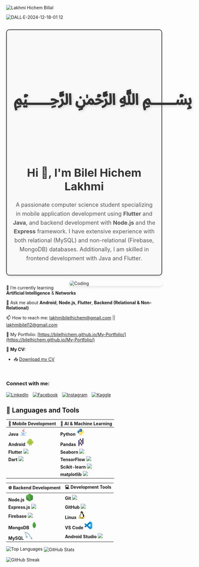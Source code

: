 <p align="left"> <img src="https://komarev.com/ghpvc/?username=bilelhichem&label=Profile%20views&color=0e75b6&style=flat" alt="Lakhmi Hichem Billal" /> </p>

![DALL·E-2024-12-18-01 12](https://github.com/user-attachments/assets/4a9da529-ea71-452a-8111-179a7580a2d6)

<br/>

<div style="border: 2px solid #333; padding: 20px; border-radius: 10px; background-color: #f9f9f9; box-shadow: 0 4px 8px rgba(0, 0, 0, 0.1);">
  <h1 align="center" style="font-size: 80px; color: #333; text-align: center; text-shadow: 2px 2px 10px rgba(0, 0, 0, 0.2); font-weight: bold;">﷽</h1> <br/>

  <br/>
  <h1 align="center" style="color: #333; font-size: 36px; font-weight: bold;">Hi 👋, I'm Bilel Hichem Lakhmi</h1>
  <p align="center" style="color: #555; font-size: 18px; line-height: 1.6;">
    A passionate computer science student specializing in mobile application development using <strong>Flutter</strong> and <strong>Java</strong>, 
    and backend development with <strong>Node.js</strong> and the <strong>Express</strong> framework. I have extensive experience with both relational 
    (MySQL) and non-relational (Firebase, MongoDB) databases. Additionally, I am skilled in frontend development with Java and Flutter.
  </p>
</div>

<br/>

<img align="right" alt="Coding" width="300" src="https://github.com/user-attachments/assets/3290ff07-1dc3-4639-85ed-660d1b513c74" style="border-radius: 15px; box-shadow: 0 4px 8px rgba(0, 0, 0, 0.1);">

🌱 I’m currently learning **Artificial Intelligence** & **Networks**

💬 Ask me about **Android**, **Node.js**, **Flutter**, **Backend (Relational & Non-Relational)**

📫 How to reach me: [lakhmibilelhichem@gmail.com](mailto:lakhmibilelhichem@gmail.com) || [lakhmibilel12@gmail.com](mailto:lakhmibilel12@gmail.com)

📌 My Portfolio: [https://bilelhichem.github.io/My-Portfolio/](https://bilelhichem.github.io/My-Portfolio/)

📄 **My CV:**
- 📥 [Download my CV](https://github.com/user-attachments/files/19203937/cv.pdf)

<br/>

### Connect with me:

<p align="left">
  <a href="https://www.linkedin.com/in/lakhmi-hichem-billal-a3b273255/" target="_blank"><img align="center" src="https://raw.githubusercontent.com/rahuldkjain/github-profile-readme-generator/master/src/images/icons/Social/linked-in-alt.svg" alt="LinkedIn" height="30" width="40" style="margin-right: 10px;" /></a>
  <a href="https://www.facebook.com/profile.php?id=100016438029582" target="_blank"><img align="center" src="https://raw.githubusercontent.com/rahuldkjain/github-profile-readme-generator/master/src/images/icons/Social/facebook.svg" alt="Facebook" height="30" width="40" style="margin-right: 10px;" /></a>
  <a href="https://www.instagram.com/bilel_hichem/" target="_blank"><img align="center" src="https://raw.githubusercontent.com/rahuldkjain/github-profile-readme-generator/master/src/images/icons/Social/instagram.svg" alt="Instagram" height="30" width="40" style="margin-right: 10px;" /></a>
  <a href="https://www.kaggle.com/bilelhichem" target="_blank"><img align="center" src="https://github.com/user-attachments/assets/1048839b-b5b0-4aac-bc52-2f330fa864a9" alt="Kaggle" height="30" width="40" style="margin-right: 10px;" /></a>
</p>

## 🚀 Languages and Tools  

| **📱 Mobile Development** | **🤖 AI & Machine Learning** |
| ------------------------- | ---------------------------- |
| **Java** <img src="https://raw.githubusercontent.com/devicons/devicon/master/icons/java/java-original.svg" width="25"/> | **Python** <img src="https://raw.githubusercontent.com/devicons/devicon/master/icons/python/python-original.svg" width="25"/> |
| **Android** <img src="https://raw.githubusercontent.com/devicons/devicon/master/icons/android/android-original.svg" width="25"/> | **Pandas** <img src="https://raw.githubusercontent.com/devicons/devicon/2ae2a900d2f041da66e950e4d48052658d850630/icons/pandas/pandas-original.svg" width="25"/> |
| **Flutter** <img src="https://www.vectorlogo.zone/logos/flutterio/flutterio-icon.svg" width="25"/> | **Seaborn** <img src="https://seaborn.pydata.org/_images/logo-mark-lightbg.svg" width="25"/> |
| **Dart** <img src="https://www.vectorlogo.zone/logos/dartlang/dartlang-icon.svg" width="25"/> | **TensorFlow** <img src="https://github.com/user-attachments/assets/5cb8b11e-7305-444d-872f-d3150311285d" width="25"/> |
|                         | **Scikit-learn**  <img src="https://github.com/user-attachments/assets/31de686a-096d-45f2-8a47-22ec1d088de8" width="25"/> |
|                         | **matplotlib**  <img src="https://github.com/user-attachments/assets/eb96fa0d-282f-4d8b-a253-f66b42f63c20" width="25"/> |

| **🌐 Backend Development** | **💻 Development Tools** |
| -------------------------- | ------------------------ |
| **Node.js** <img src="https://raw.githubusercontent.com/devicons/devicon/master/icons/nodejs/nodejs-original.svg" width="25"/> | **Git** <img src="https://www.vectorlogo.zone/logos/git-scm/git-scm-icon.svg" width="25"/> |
| **Express.js** <img src="https://github.com/user-attachments/assets/6cae947a-c35b-45b6-b785-7c188f797daf" width="25"/> | **GitHub** <img src="https://cdn.jsdelivr.net/npm/simple-icons@3.13.0/icons/github.svg" width="25"/> |
| **Firebase** <img src="https://www.vectorlogo.zone/logos/firebase/firebase-icon.svg" width="25"/> | **Linux** <img src="https://raw.githubusercontent.com/devicons/devicon/master/icons/linux/linux-original.svg" width="25"/> |
| **MongoDB** <img src="https://raw.githubusercontent.com/devicons/devicon/master/icons/mongodb/mongodb-original.svg" width="25"/> | **VS Code** <img src="https://raw.githubusercontent.com/devicons/devicon/master/icons/vscode/vscode-original.svg" width="25"/> |
| **MySQL** <img src="https://raw.githubusercontent.com/devicons/devicon/master/icons/mysql/mysql-original.svg" width="25"/> | **Android Studio** <img src="https://github.com/user-attachments/assets/dd6a5979-2753-41c6-9089-50e76672325e" width="25"/> |


<p><img align="left" src="https://github-readme-stats.vercel.app/api/top-langs?username=bilelhichem&show_icons=true&locale=en&layout=compact" alt="Top Languages" /></p>
<p>&nbsp;<img align="center" src="https://github-readme-stats.vercel.app/api?username=bilelhichem&show_icons=true&locale=en" alt="GitHub Stats" /></p>
<p><img align="center" src="https://github-readme-streak-stats.herokuapp.com/?user=bilelhichem" alt="GitHub Streak" /></p>
